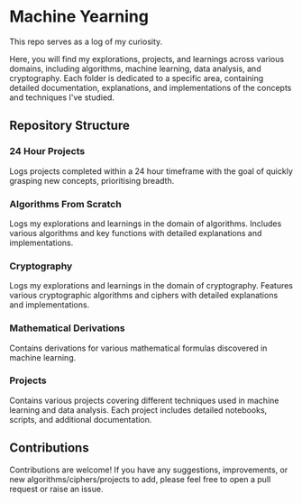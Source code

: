 # Machine Yearning

This repo serves as a log of my curiosity. 

Here, you will find my explorations, projects, and learnings across various domains, including algorithms, machine learning, data analysis, and cryptography. Each folder is dedicated to a specific area, containing detailed documentation, explanations, and implementations of the concepts and techniques I've studied.

## Repository Structure

### 24 Hour Projects
Logs projects completed within a 24 hour timeframe with the goal of quickly grasping new concepts, prioritising breadth. 

### Algorithms From Scratch
Logs my explorations and learnings in the domain of algorithms. Includes various algorithms and key functions with detailed explanations and implementations.

### Cryptography
Logs my explorations and learnings in the domain of cryptography. Features various cryptographic algorithms and ciphers with detailed explanations and implementations.

### Mathematical Derivations
Contains derivations for various mathematical formulas discovered in machine learning. 

### Projects
Contains various projects covering different techniques used in machine learning and data analysis. Each project includes detailed notebooks, scripts, and additional documentation.

## Contributions
Contributions are welcome! If you have any suggestions, improvements, or new algorithms/ciphers/projects to add, please feel free to open a pull request or raise an issue.
